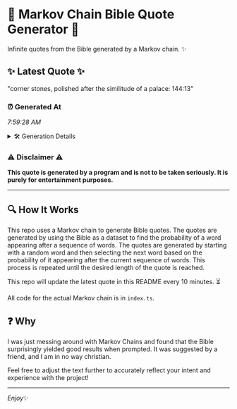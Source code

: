 # 📖 Markov Chain Bible Quote Generator 📖

Infinite quotes from the Bible generated by a Markov chain. ✨

## ✨ Latest Quote ✨
"corner stones, polished after the similitude of a palace: 144:13"

### ⏰ Generated At
*7:59:28 AM*

<details>
    <summary>🛠️ Generation Details</summary>
    <p>
        <strong>🌱 Seed:</strong> corner<br>
        <strong>🔄 Iterations:</strong> 9<br>
        <strong>📜 Context History:</strong><br>[ corner ]: stones,<br>[ corner, stones, ]: polished<br>[ corner, stones,, polished ]: after<br>[ corner, stones,, polished, after ]: the<br>[ corner, stones,, polished, after, the ]: similitude<br>[ corner, stones,, polished, after, the, similitude ]: of<br>[ stones,, polished, after, the, similitude, of ]: a<br>[ polished, after, the, similitude, of, a ]: palace:<br>[ after, the, similitude, of, a, palace: ]: 144:13<br>
    </p>
</details>

### ⚠️ Disclaimer ⚠️
**This quote is generated by a program and is not to be taken seriously. It is purely for entertainment purposes.**

---

## 🔍 How It Works

This repo uses a Markov chain to generate Bible quotes. The quotes are generated by using the Bible as a dataset to find the probability of a word appearing after a sequence of words. The quotes are generated by starting with a random word and then selecting the next word based on the probability of it appearing after the current sequence of words. This process is repeated until the desired length of the quote is reached.

This repo will update the latest quote in this README every 10 minutes. ⏳

All code for the actual Markov chain is in `index.ts`.

## ❓ Why

I was just messing around with Markov Chains and found that the Bible surprisingly yielded good results when prompted. 
It was suggested by a friend, and I am in no way christian.

Feel free to adjust the text further to accurately reflect your intent and experience with the project!

---

*Enjoy*✨
